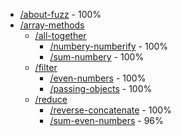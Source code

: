 

<!-- BEGIN TOC -->
- [/about-fuzz](./about-fuzz) - 100%
- [/array-methods](./array-methods)
  - [/all-together](./array-methods/all-together)
    - [/numbery-numberify](./array-methods/all-together/numbery-numberify) - 100%
    - [/sum-numbery](./array-methods/all-together/sum-numbery) - 100%
  - [/filter](./array-methods/filter)
    - [/even-numbers](./array-methods/filter/even-numbers) - 100%
    - [/passing-objects](./array-methods/filter/passing-objects) - 100%
  - [/reduce](./array-methods/reduce)
    - [/reverse-concatenate](./array-methods/reduce/reverse-concatenate) - 100%
    - [/sum-even-numbers](./array-methods/reduce/sum-even-numbers) - 96%

<!-- END TOC -->